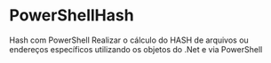 # PowerShellHash
Hash com PowerShell
Realizar o cálculo do HASH de arquivos ou endereços específicos utilizando os objetos do .Net e via PowerShell 
